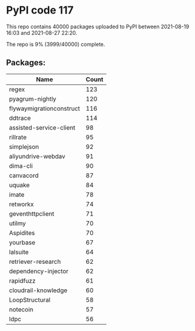 # PyPI code 117

This repo contains 40000 packages uploaded to PyPI between 
2021-08-19 16:03 and 2021-08-27 22:20.

The repo is 9% (3999/40000) complete.

## Packages:

| Name  | Count |
| ----- | ----- |
| regex | 123 |
| pyagrum-nightly | 120 |
| flywaymigrationconstruct | 116 |
| ddtrace | 114 |
| assisted-service-client | 98 |
| rillrate | 95 |
| simplejson | 92 |
| aliyundrive-webdav | 91 |
| dima-cli | 90 |
| canvacord | 87 |
| uquake | 84 |
| imate | 78 |
| retworkx | 74 |
| geventhttpclient | 71 |
| utilmy | 70 |
| Aspidites | 70 |
| yourbase | 67 |
| lalsuite | 64 |
| retriever-research | 62 |
| dependency-injector | 62 |
| rapidfuzz | 61 |
| cloudrail-knowledge | 60 |
| LoopStructural | 58 |
| notecoin | 57 |
| ldpc | 56 |


